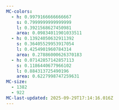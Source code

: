 ```yaml
---
MC-colors:
  - h: 0.9979166666666667
    s: 0.7999999999999999
    l: 0.3921568627450981
    area: 0.09834011901033511
  - h: 0.13924050632911392
    s: 0.36405529953917054
    l: 0.4254901960784314
    area: 0.27886000626370183
  - h: 0.07142857142857113
    s: 0.1186440677966102
    l: 0.884313725490196
    area: 0.6227998747259631
MC-size:
  - 1382
  - 922
MC-last-updated: 2025-09-29T17:14:16.016Z
---
```

